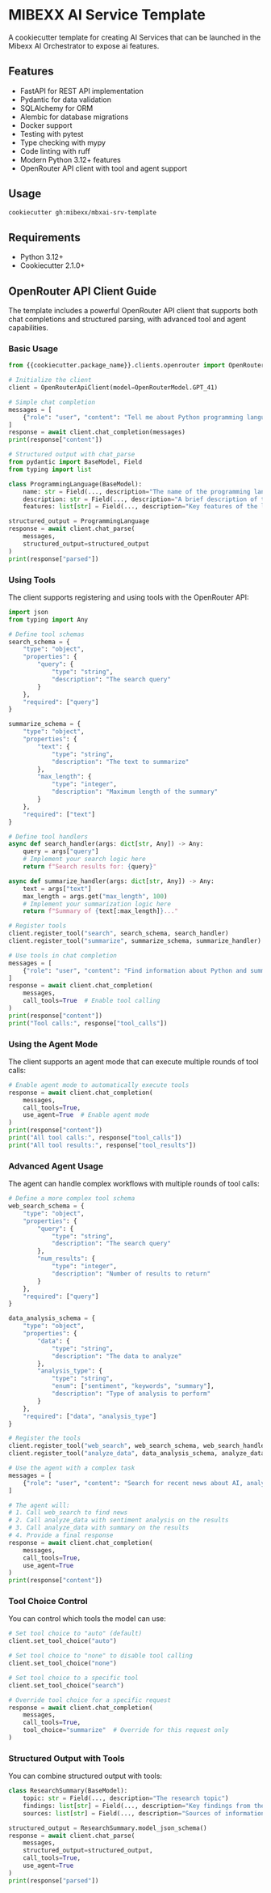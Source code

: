 # MIBEXX AI Service Template

A cookiecutter template for creating AI Services that can be launched in the Mibexx AI Orchestrator to expose ai features.

## Features

- FastAPI for REST API implementation
- Pydantic for data validation
- SQLAlchemy for ORM
- Alembic for database migrations
- Docker support
- Testing with pytest
- Type checking with mypy
- Code linting with ruff
- Modern Python 3.12+ features
- OpenRouter API client with tool and agent support

## Usage

```bash
cookiecutter gh:mibexx/mbxai-srv-template
```

## Requirements

- Python 3.12+
- Cookiecutter 2.1.0+

## OpenRouter API Client Guide

The template includes a powerful OpenRouter API client that supports both chat completions and structured parsing, with advanced tool and agent capabilities.

### Basic Usage

```python
from {{cookiecutter.package_name}}.clients.openrouter import OpenRouterApiClient, OpenRouterModel

# Initialize the client
client = OpenRouterApiClient(model=OpenRouterModel.GPT_41)

# Simple chat completion
messages = [
    {"role": "user", "content": "Tell me about Python programming language"}
]
response = await client.chat_completion(messages)
print(response["content"])

# Structured output with chat_parse
from pydantic import BaseModel, Field
from typing import list

class ProgrammingLanguage(BaseModel):
    name: str = Field(..., description="The name of the programming language")
    description: str = Field(..., description="A brief description of the language")
    features: list[str] = Field(..., description="Key features of the language")

structured_output = ProgrammingLanguage
response = await client.chat_parse(
    messages,
    structured_output=structured_output
)
print(response["parsed"])
```

### Using Tools

The client supports registering and using tools with the OpenRouter API:

```python
import json
from typing import Any

# Define tool schemas
search_schema = {
    "type": "object",
    "properties": {
        "query": {
            "type": "string",
            "description": "The search query"
        }
    },
    "required": ["query"]
}

summarize_schema = {
    "type": "object",
    "properties": {
        "text": {
            "type": "string",
            "description": "The text to summarize"
        },
        "max_length": {
            "type": "integer",
            "description": "Maximum length of the summary"
        }
    },
    "required": ["text"]
}

# Define tool handlers
async def search_handler(args: dict[str, Any]) -> Any:
    query = args["query"]
    # Implement your search logic here
    return f"Search results for: {query}"

async def summarize_handler(args: dict[str, Any]) -> Any:
    text = args["text"]
    max_length = args.get("max_length", 100)
    # Implement your summarization logic here
    return f"Summary of {text[:max_length]}..."

# Register tools
client.register_tool("search", search_schema, search_handler)
client.register_tool("summarize", summarize_schema, summarize_handler)

# Use tools in chat completion
messages = [
    {"role": "user", "content": "Find information about Python and summarize it"}
]
response = await client.chat_completion(
    messages,
    call_tools=True  # Enable tool calling
)
print(response["content"])
print("Tool calls:", response["tool_calls"])
```

### Using the Agent Mode

The client supports an agent mode that can execute multiple rounds of tool calls:

```python
# Enable agent mode to automatically execute tools
response = await client.chat_completion(
    messages,
    call_tools=True,
    use_agent=True  # Enable agent mode
)
print(response["content"])
print("All tool calls:", response["tool_calls"])
print("All tool results:", response["tool_results"])
```

### Advanced Agent Usage

The agent can handle complex workflows with multiple rounds of tool calls:

```python
# Define a more complex tool schema
web_search_schema = {
    "type": "object",
    "properties": {
        "query": {
            "type": "string",
            "description": "The search query"
        },
        "num_results": {
            "type": "integer",
            "description": "Number of results to return"
        }
    },
    "required": ["query"]
}

data_analysis_schema = {
    "type": "object",
    "properties": {
        "data": {
            "type": "string",
            "description": "The data to analyze"
        },
        "analysis_type": {
            "type": "string",
            "enum": ["sentiment", "keywords", "summary"],
            "description": "Type of analysis to perform"
        }
    },
    "required": ["data", "analysis_type"]
}

# Register the tools
client.register_tool("web_search", web_search_schema, web_search_handler)
client.register_tool("analyze_data", data_analysis_schema, analyze_data_handler)

# Use the agent with a complex task
messages = [
    {"role": "user", "content": "Search for recent news about AI, analyze the sentiment of the results, and summarize the key points"}
]

# The agent will:
# 1. Call web_search to find news
# 2. Call analyze_data with sentiment analysis on the results
# 3. Call analyze_data with summary on the results
# 4. Provide a final response
response = await client.chat_completion(
    messages,
    call_tools=True,
    use_agent=True
)
print(response["content"])
```

### Tool Choice Control

You can control which tools the model can use:

```python
# Set tool choice to "auto" (default)
client.set_tool_choice("auto")

# Set tool choice to "none" to disable tool calling
client.set_tool_choice("none")

# Set tool choice to a specific tool
client.set_tool_choice("search")

# Override tool choice for a specific request
response = await client.chat_completion(
    messages,
    call_tools=True,
    tool_choice="summarize"  # Override for this request only
)
```

### Structured Output with Tools

You can combine structured output with tools:

```python
class ResearchSummary(BaseModel):
    topic: str = Field(..., description="The research topic")
    findings: list[str] = Field(..., description="Key findings from the research")
    sources: list[str] = Field(..., description="Sources of information")

structured_output = ResearchSummary.model_json_schema()
response = await client.chat_parse(
    messages,
    structured_output=structured_output,
    call_tools=True,
    use_agent=True
)
print(response["parsed"])
```
